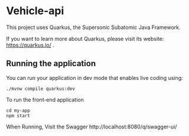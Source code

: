 # Vehicle-api

This project uses Quarkus, the Supersonic Subatomic Java Framework.

If you want to learn more about Quarkus, please visit its website: https://quarkus.io/ .

## Running the application

You can run your application in dev mode that enables live coding using:
```shell script
./mvnw compile quarkus:dev
```

To run the front-end application
```shell script
cd my-app
npm start
```

When Running, Visit the Swagger
http://localhost:8080/q/swagger-ui/
